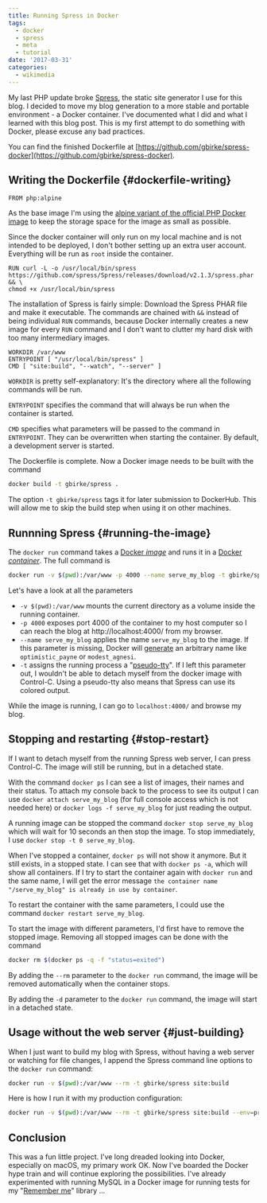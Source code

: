 ```yaml
---
title: Running Spress in Docker
tags:
  - docker
  - spress
  - meta
  - tutorial
date: '2017-03-31'
categories:
  - wikimedia
---
```

My last PHP update broke [Spress](http://spress.yosymfony.com/), the static site generator I use for this blog. I decided to move my blog generation to a more stable and portable environment - a Docker container. I've documented what I did and what I learned with this blog post. This is my first attempt to do something with Docker, please excuse any bad practices.

You can find the finished Dockerfile at [https://github.com/gbirke/spress-docker](https://github.com/gbirke/spress-docker).

## Writing the Dockerfile {#dockerfile-writing}

```docker
FROM php:alpine
```

As the base image I'm using the [alpine variant of the official PHP Docker image](https://hub.docker.com/_/php/) to keep the storage space for the image as small as possible.

Since the docker container will only run on my local machine and is not intended to be deployed, I don't bother setting up an extra user account. Everything will be run as `root` inside the container.

```docker
RUN curl -L -o /usr/local/bin/spress https://github.com/spress/Spress/releases/download/v2.1.3/spress.phar && \
chmod +x /usr/local/bin/spress
```

The installation of Spress is fairly simple: Download the Spress PHAR file and make it executable. The commands are chained with `&&` instead of being individual `RUN` commands, because Docker internally creates a new image for every `RUN` command and I don't want to clutter my hard disk with too many intermediary images.

```docker
WORKDIR /var/www
ENTRYPOINT [ "/usr/local/bin/spress" ]
CMD [ "site:build", "--watch", "--server" ]
```

`WORKDIR` is pretty self-explanatory: It's the directory where all the following commands will be run.

`ENTRYPOINT` specifies the command that will always be run when the container is started.

`CMD` specifies what parameters will be passed to the command in `ENTRYPOINT`. They can be overwritten when starting the container. By default, a development server is started.

The Dockerfile is complete. Now a Docker image needs to be built with the command

```bash
docker build -t gbirke/spress .
```

The option `-t gbirke/spress` tags it for later submission to DockerHub. This will allow me to skip the build step when using it on other machines.

## Runnning Spress  {#running-the-image}

The `docker run` command takes a [Docker *image*](https://docs.docker.com/engine/reference/glossary/#image) and runs it in a [Docker *container*](https://docs.docker.com/engine/reference/glossary/#container).
The full command is

```bash
docker run -v $(pwd):/var/www -p 4000 --name serve_my_blog -t gbirke/spress
```

Let's have a look at all the parameters

- `-v $(pwd):/var/www` mounts the current directory as a volume inside the running container.
- `-p 4000` exposes port 4000 of the container to my host computer so I can reach the blog at http://localhost:4000/ from my browser.
- `--name serve_my_blog` applies the name `serve_my_blog` to the image. If this parameter is missing, Docker will [generate](https://github.com/docker/docker/blob/master/pkg/namesgenerator/names-generator.go) an arbitrary name like `optimistic_payne` or `modest_agnesi`.
- `-t` assigns the running process a "[pseudo-tty](https://en.wikipedia.org/wiki/Pseudoterminal)". If I left this parameter out, I wouldn't be able to detach myself from the docker image with Control-C. Using a pseudo-tty also means that Spress can use its colored output.

While the image is running, I can go to `localhost:4000/` and browse my blog.

## Stopping and restarting {#stop-restart}

If I want to detach myself from the running Spress web server, I can press Control-C. The image will still be running, but in a detached state.

With the command `docker ps` I can see a list of images, their names and their status. To attach my console back to the process to see its output I can use `docker attach serve_my_blog` (for full console access which is not needed here) or `docker logs -f serve_my_blog` for just reading the output.

A running image can be stopped the command `docker stop serve_my_blog` which will wait for 10 seconds an then stop the image. To stop immediately, I use `docker stop -t 0 serve_my_blog`.

When I've stopped a container, `docker ps` will not show it anymore. But it still exists, in a stopped state. I can see that with `docker ps -a`, which will show all containers. If I try to start the container again with `docker run` and the same name, I will get the error message `the container name "/serve_my_blog" is already in use by container`.

To restart the container with the same parameters, I could use the command `docker restart serve_my_blog`.

To start the image with different parameters, I'd first have to remove the stopped image. Removing all stopped images can be done with the command

```bash
docker rm $(docker ps -q -f "status=exited")
```

By adding the `--rm` parameter to the `docker run` command, the image will be removed automatically when the container stops.

By adding the `-d` parameter to the `docker run` command, the image will start in a detached state.

## Usage without the web server {#just-building}

When I just want to build my blog with Spress, without having a web server or watching for file changes, I append the Spress command line options to the `docker run` command:

```bash
docker run -v $(pwd):/var/www --rm -t gbirke/spress site:build
```

Here is how I run it with my production configuration:

```bash
docker run -v $(pwd):/var/www --rm -t gbirke/spress site:build --env=prod
```

## Conclusion

This was a fun little project. I've long dreaded looking into Docker, especially on macOS, my primary work OK. Now I've boarded the Docker hype train and will continue exploring the possibilities. I've already experimented with running MySQL in a Docker image for running tests for my "[Remember me](https://github.com/gbirke/rememberme/)" library ...


